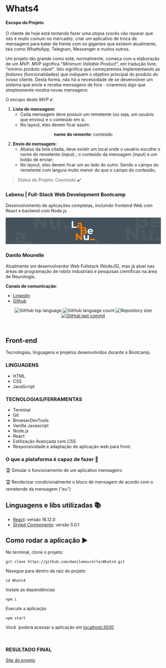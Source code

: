 # Whats4
#### Escopo do Projeto

O cliente de hoje está tentando fazer uma utopia (vocês vão reparar que isto é muito comum no mercado): criar um aplicativo de troca de mensagens para bater de frente com os gigantes que existem atualmente, tais como WhattsApp, Telegram, Messenger e muitos outros. 

Um projeto tão grande como este, normalmente, começa com a elaboração de um *MVP*. *MVP* significa "*Minimum Valiable Product*", em tradução livre, "mínimo produto viável". Isto significa que começaremos implementando as *features* (funcionalidades) que indiquem o objetivo principal do produto do nosso cliente. Desta forma, não há a necessidade de se desenvolver um sistema que envie e receba mensagens de fora - criaremos algo que simplesmente mostra novas mensagens. 

O escopo deste *MVP é:*

1. **Lista de mensagem:**
    - Cada mensagem deve possuir um remetente (ou seja, um usuário que enviou) e o conteúdo em si.
    - No layout, eles devem ficar assim:

<p align="center"> <strong>nome do remente:</strong> conteúdo </p>

2. **Envio de mensagem:**
    - Abaixo da lista citada, deve existir um local onde o usuário escolhe o nome do remetente (input) ; o conteúdo da mensagem (input) e um botão de enviar;
    - No layout, eles devem ficar um ao lado do outro. Sendo o campo do remetente com largura muito menor do que o campo do conteúdo;


> Status do Projeto: Concluido :heavy_check_mark:
### Labenu | Full-Stack Web Development Bootcamp
Desenvolvimento de aplicações completas, incluindo frontend Web com React e backend com Node.js.

![Screenshot_1](https://raw.githubusercontent.com/danilomourelle/Whats4/master/Lbn.png)
  
### Danilo Mourelle
Atualmente um desenvolverdor Web Fullstack (NodeJS), mas já atuei nas áreas de programação de robôs industriais e pesquisas científicas na área de Neurologia. 

**Canais de comunicação**:
- [Linkedin](https://www.linkedin.com/in/danilomourelle/)
- [Github](https://github.com/danilomourelle)

<p align="center">
  <img alt="GitHub top language" src="https://img.shields.io/github/languages/top/danilomourelle/Whats4">

  <img alt="GitHub language count" src="https://img.shields.io/github/languages/count/danilomourelle/Whats4">

  <img alt="Repository size" src="https://img.shields.io/github/repo-size/danilomourelle/Whats4">

  <a href="https://github.com/danilomourelle/Whats4/commits/master">
    <img alt="GitHub last commit" src="https://img.shields.io/github/last-commit/danilomourelle/Whats4">
  </a>
</p>
<br>

## Front-end
Tecnologias, linguagens e projetos desenvolvidos durante o Bootcamp.
<br>

### LINGUAGENS

* HTML
* CSS
* JavaScript

### TECNOLOGIAS/FERRAMENTAS

* Terminal
* Git
* BrowserDevTools
* Vanilla Javascript
* Node.js
* React
* Estilização Avançada com CSS
* Responsividade e adaptação de aplicação web para front.

### O que a plataforma é capaz de fazer :checkered_flag:

:trophy: Simular o funcionamento de um aplicativo mensageiro 

:trophy: Renderizar condicionalmente o bloco de mensagem de acordo com o remetende da mensagem ("eu")

## Linguagens e libs utilizadas :books:

- [React](https://pt-br.reactjs.org/): versão 16.12.0
- [Styled Components](https://styled-components.com/): versão 5.0.1

## Como rodar a aplicação :arrow_forward:

No terminal, clone o projeto: 

```
git clone https://github.com/danilomourelle/Whats4.git
```
Navegue para dentro da raiz do projeto
```
cd Whats4
```
Instale as dependências
```
npm i
```
Execute a aplicação
```
npm start
```
Você ´poderá acessar a aplicação em [localhost:3000](http:localhost:3000)

<br>

### RESULTADO FINAL
[Site do projeto](danilomourelle-whats4.surge.sh)

